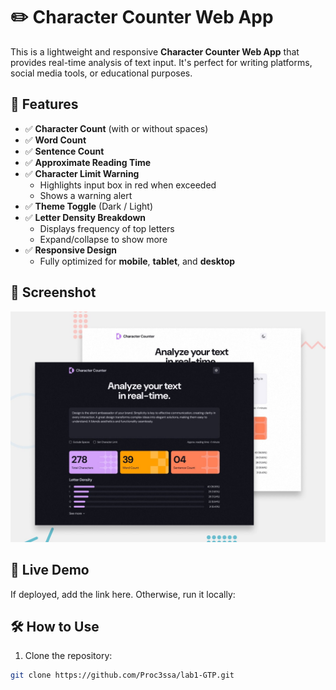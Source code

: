 # ✏️ Character Counter Web App

This is a lightweight and responsive **Character Counter Web App** that provides real-time analysis of text input. It's perfect for writing platforms, social media tools, or educational purposes.

## 🌟 Features

- ✅ **Character Count** (with or without spaces)
- ✅ **Word Count**
- ✅ **Sentence Count**
- ✅ **Approximate Reading Time**
- ✅ **Character Limit Warning**
  - Highlights input box in red when exceeded
  - Shows a warning alert
- ✅ **Theme Toggle** (Dark / Light)
- ✅ **Letter Density Breakdown**
  - Displays frequency of top letters
  - Expand/collapse to show more
- ✅ **Responsive Design**
  - Fully optimized for **mobile**, **tablet**, and **desktop**

## 📸 Screenshot

![Character Counter Screenshot](./assets/images/preview.jpg)  

## 🚀 Live Demo

If deployed, add the link here. Otherwise, run it locally:

## 🛠️ How to Use

1. Clone the repository:

```bash
git clone https://github.com/Proc3ssa/lab1-GTP.git
